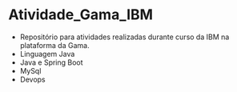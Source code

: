 # Atividade_Gama_IBM

 * Repositório para atividades realizadas durante curso da IBM na plataforma da Gama.
 * Linguagem Java
 * Java e Spring Boot
 * MySql
 * Devops
